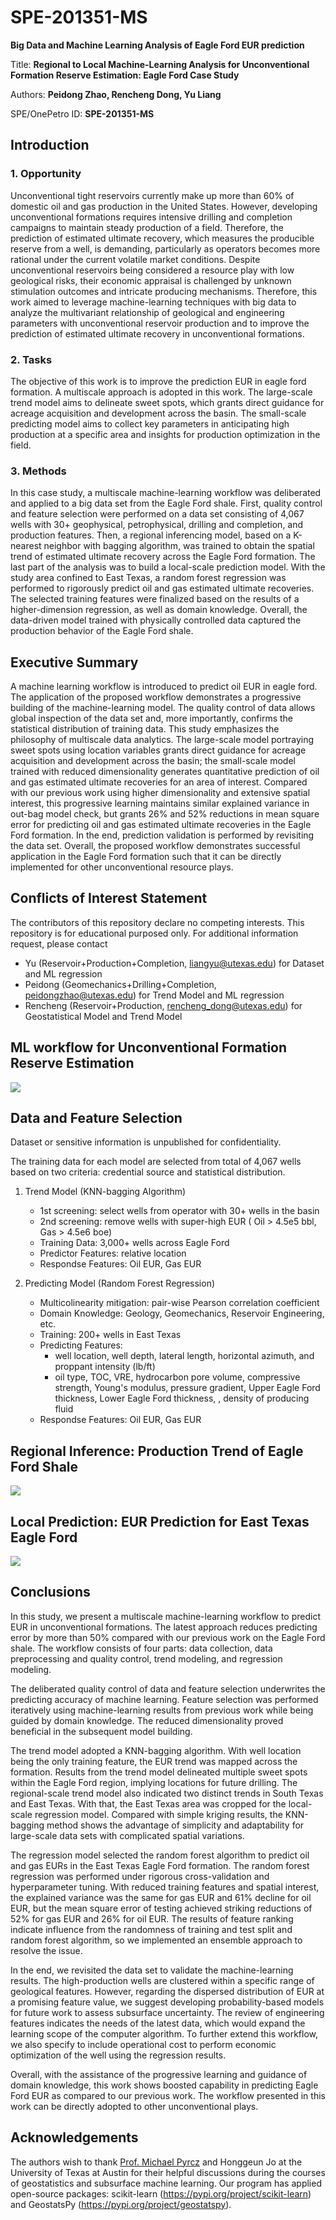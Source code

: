 # SPE-201351-MS
__Big Data and Machine Learning Analysis of Eagle Ford EUR prediction__

Title: __Regional to Local Machine-Learning Analysis for Unconventional Formation Reserve Estimation: Eagle Ford Case Study__

Authors: __Peidong Zhao, Rencheng Dong, Yu Liang__

SPE/OnePetro ID: __SPE-201351-MS__

## Introduction

### 1. Opportunity

Unconventional tight reservoirs currently make up more than 60% of domestic oil and gas production in the United States. However, developing unconventional formations requires intensive drilling and completion campaigns to maintain steady production of a field. Therefore, the prediction of estimated ultimate recovery, which measures the producible reserve from a well, is demanding, particularly as operators becomes more rational under the current volatile market conditions. Despite unconventional reservoirs being considered a resource play with low geological risks, their economic appraisal is challenged by unknown stimulation outcomes and intricate producing mechanisms. Therefore, this work aimed to leverage machine-learning techniques with big data to analyze the multivariant relationship of geological and engineering parameters with unconventional reservoir production and to improve the prediction of estimated ultimate recovery in unconventional formations.

### 2. Tasks 
The objective of this work is to improve the prediction EUR in eagle ford formation. A multiscale approach is adopted in this work. The large-scale trend model aims to delineate sweet spots, which grants direct guidance for acreage acquisition and development across the basin. The small-scale predicting model aims to collect key parameters in anticipating high production at a specific area and insights for production optimization in the field.

### 3. Methods
In this case study, a multiscale machine-learning workflow was deliberated and applied to a big data set from the Eagle Ford shale. First, quality control and feature selection were performed on a data set consisting of 4,067 wells with 30+ geophysical, petrophysical, drilling and completion, and production features. Then, a regional inferencing model, based on a K-nearest neighbor with bagging algorithm, was trained to obtain the spatial trend of estimated ultimate recovery across the Eagle Ford formation. The last part of the analysis was to build a local-scale prediction model. With the study area confined to East Texas, a random forest regression was performed to rigorously predict oil and gas estimated ultimate recoveries. The selected training features were finalized based on the results of a higher-dimension regression, as well as domain knowledge. Overall, the data-driven model trained with physically controlled data captured the production behavior of the Eagle Ford shale.

## Executive Summary
A machine learning workflow is introduced to predict oil EUR in eagle ford. The application of the proposed workflow demonstrates a progressive building of the machine-learning model. The quality control of data allows global inspection of the data set and, more importantly, confirms the statistical distribution of training data. This study emphasizes the philosophy of multiscale data analytics. The large-scale model portraying sweet spots using location variables grants direct guidance for acreage acquisition and development across the basin; the small-scale model trained with reduced dimensionality generates quantitative prediction of oil and gas estimated ultimate recoveries for an area of interest. Compared with our previous work using higher dimensionality and extensive spatial interest, this progressive learning maintains similar explained variance in out-bag model check, but grants 26% and 52% reductions in mean square error for predicting oil and gas estimated ultimate recoveries in the Eagle Ford formation. In the end, prediction validation is performed by revisiting the data set. Overall, the proposed workflow demonstrates successful application in the Eagle Ford formation such that it can be directly implemented for other unconventional resource plays.


## Conflicts of Interest Statement
The contributors of this repository declare no competing interests. This repository is for educational purposed only. For additional information request, please contact
  * Yu (Reservoir+Production+Completion, liangyu@utexas.edu) for Dataset and ML regression
  * Peidong (Geomechanics+Drilling+Completion, peidongzhao@utexas.edu) for Trend Model and ML regression
  * Rencheng (Reservoir+Production, rencheng_dong@utexas.edu) for Geostatistical Model and Trend Model

## ML workflow for Unconventional Formation Reserve Estimation

<p>
    <img src="/MachineLearning_Plot/02_ML_WorkFlow.png"  />
</p>

## Data and Feature Selection 
Dataset or sensitive information is unpublished for confidentiality.

The training data for each model are selected from total of 4,067 wells based on two criteria: credential source and statistical distribution. 
  1. Trend Model (KNN-bagging Algorithm)
      * 1st screening: select wells from operator with 30+ wells in the basin
      * 2nd screening: remove wells with super-high EUR  ( Oil > 4.5e5 bbl, Gas > 4.5e6 boe)
      * Training Data: 3,000+ wells across Eagle Ford
      * Predictor Features: relative location
      * Respondse Features: Oil EUR, Gas EUR
  
  2. Predicting Model (Random Forest Regression)
      * Multicolinearity mitigation: pair-wise Pearson correlation coefficient
      * Domain Knowledge: Geology, Geomechanics, Reservoir Engineering, etc.
      * Training: 200+ wells in East Texas
      * Predicting Features: 
        - well location, well depth, lateral length, horizontal azimuth, and proppant intensity (lb/ft)
        - oil type, TOC, VRE, hydrocarbon pore volume, compressive strength, Young's modulus, pressure gradient, Upper Eagle Ford thickness, Lower Eagle Ford thickness, , density of producing fluid
      * Respondse Features: Oil EUR, Gas EUR
## Regional Inference: Production Trend of Eagle Ford Shale 

<p>
    <img src="/MachineLearning_Plot/Trend_results.png" >
    </>
</p>

## Local Prediction: EUR Prediction for East Texas Eagle Ford


<p>
    <img src="/MachineLearning_Plot/RandomForest.png" >
</p>


## Conclusions
In this study, we present a multiscale machine-learning workflow to predict EUR in unconventional formations. The latest approach reduces predicting error by more than 50% compared with our previous work on the Eagle Ford shale. The workflow consists of four parts: data collection, data preprocessing and quality control, trend modeling, and regression modeling. 

The deliberated quality control of data and feature selection underwrites the predicting accuracy of machine learning. Feature selection was performed iteratively using machine-learning results from previous work while being guided by domain knowledge. The reduced dimensionality proved beneficial in the subsequent model building.

The trend model adopted a KNN-bagging algorithm. With well location being the only training feature, the EUR trend was mapped across the formation. Results from the trend model delineated multiple sweet spots within the Eagle Ford region, implying locations for future drilling. The regional-scale trend model also indicated two distinct trends in South Texas and East Texas. With that, the East Texas area was cropped for the local-scale regression model. Compared with simple kriging results, the KNN-bagging method shows the advantage of simplicity and adaptability for large-scale data sets with complicated spatial variations.

The regression model selected the random forest algorithm to predict oil and gas EURs in the East Texas Eagle Ford formation. The random forest regression was performed under rigorous cross-validation and hyperparameter tuning. With reduced training features and spatial interest, the explained variance was the same for gas EUR and 61% decline for oil EUR, but the mean square error of testing achieved striking reductions of 52% for gas EUR and 26% for oil EUR. The results of feature ranking indicate influence from the randomness of training and test split and random forest algorithm, so we implemented an ensemble approach to resolve the issue.

In the end, we revisited the data set to validate the machine-learning results. The high-production wells are clustered within a specific range of geological features. However, regarding the dispersed distribution of EUR at a promising feature value, we suggest developing probability-based models for future work to assess subsurface uncertainty. The review of engineering features indicates the needs of the latest data, which would expand the learning scope of the computer algorithm. To further extend this workflow, we also specify to include operational cost to perform economic optimization of the well using the regression results.

Overall, with the assistance of the progressive learning and guidance of domain knowledge, this work shows boosted capability in predicting Eagle Ford EUR as compared to our previous work. The workflow presented in this work can be directly adopted to other unconventional plays.

## Acknowledgements 

The authors wish to thank [Prof. Michael Pyrcz](https://github.com/GeostatsGuy) and Honggeun Jo at the University of Texas at Austin for their helpful discussions during the courses of geostatistics and subsurface machine learning. Our program has applied open-source packages: scikit-learn (https://pypi.org/project/scikit-learn) and GeostatsPy (https://pypi.org/project/geostatspy).




